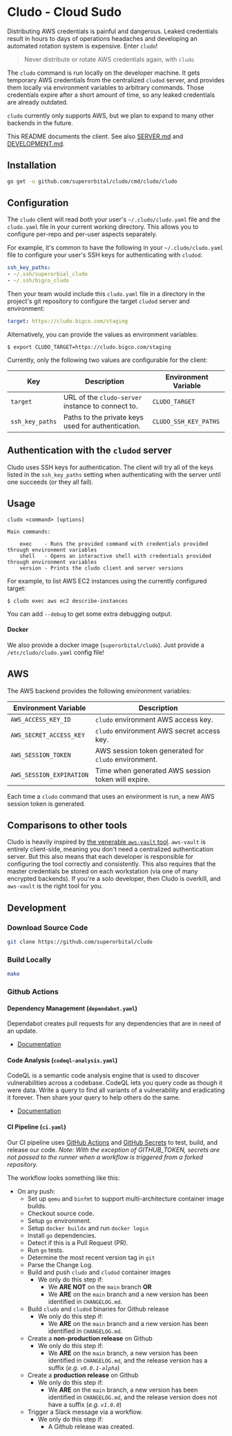 # Cludo - Cloud Sudo

Distributing AWS credentials is painful and dangerous.  Leaked credentials result in hours to days of operations headaches and developing an automated rotation system is expensive. Enter `cludo`!

> Never distribute or rotate AWS credentials again, with `cludo`

The `cludo` command is run locally on the developer machine.  It gets temporary AWS credentials from the centralized `cludod` server, and provides them locally via environment variables to arbitrary commands.  Those credentials expire after a short amount of time, so any leaked credentials are already outdated.

`cludo` currently only supports AWS, but we plan to expand to many other backends in the future.

This README documents the client.  See also [SERVER.md](SERVER.md) and [DEVELOPMENT.md](DEVELOPMENT.md).

## Installation

``` bash
go get -u github.com/superorbital/cludo/cmd/cludo/cludo
```

## Configuration

The `cludo` client will read _both_ your user's `~/.cludo/cludo.yaml` file and the `cludo.yaml` file in your current working directory.  This allows you to configure per-repo and per-user aspects separately.

For example, it's common to have the following in your `~/.cludo/cludo.yaml` file to configure your user's SSH keys for authenticating with `cludod`:

``` yaml
ssh_key_paths: 
- ~/.ssh/superorbial_cludo
- ~/.ssh/bigco_cludo
```

Then your team would include this `cludo.yaml` file in a directory in the project's git
repository to configure the target `cludod` server and environment:

``` yaml
target: https://cludo.bigco.com/staging
```

Alternatively, you can provide the values as environment variables: 

``` console
$ export CLUDO_TARGET=https://cludo.bigco.com/staging
```

Currently, only the following two values are configurable for the client:

Key             |  Description                                        | Environment Variable 
---------       |  -----------                                        | -------------------- 
`target`        |  URL of the `cludo-server` instance to connect to.  | `CLUDO_TARGET`
`ssh_key_paths` |  Paths to the private keys used for authentication. | `CLUDO_SSH_KEY_PATHS`

## Authentication with the `cludod` server

Cludo uses SSH keys for authentication.  The client will try all of the keys listed in the `ssh_key_paths` setting when authenticating with the server until one succeeds (or they all fail).

## Usage

```
cludo <command> [options]

Main commands:

    exec    - Runs the provided command with credentials provided through environment variables
    shell   - Opens an interactive shell with credentials provided through environment variables
    version - Prints the cludo client and server versions
```

For example, to list AWS EC2 instances using the currently configured target:

``` console
$ cludo exec aws ec2 describe-instances
```

You can add `--debug` to get some extra debugging output.

#### Docker

We also provide a docker image (`superorbital/cludo`). Just provide a `/etc/cludo/cludo.yaml` config file!

## AWS

The AWS backend provides the following environment variables:

Environment Variable | Description
-------------------- | -----------
`AWS_ACCESS_KEY_ID` | `cludo` environment AWS access key.
`AWS_SECRET_ACCESS_KEY` | `cludo` environment AWS secret access key.
`AWS_SESSION_TOKEN` | AWS session token generated for `cludo` environment.
`AWS_SESSION_EXPIRATION` | Time when generated AWS session token will expire.

Each time a `cludo` command that uses an environment is run, a new AWS session token is generated.

## Comparisons to other tools

Cludo is heavily inspired by [the venerable `aws-vault` tool](https://github.com/99designs/aws-vault).  `aws-vault` is entirely client-side, meaning you don't need a centralized authentication server.  But this also means that each developer is responsible for configuring the tool correctly and consistently.  This also requires that the master credentials be stored on each workstation (via one of many encrypted backends).  If you're a solo developer, then Cludo is overkill, and `aws-vault` is the right tool for you.

## Development

### Download Source Code

```sh
git clone https://github.com/superorbital/cludo
```

### Build Locally

```sh
make
```

### Github Actions

#### Dependency Management (`dependabot.yaml`)

Dependabot creates pull requests for any dependencies that are in need of an update.

* [Documentation](https://docs.github.com/en/code-security/supply-chain-security/keeping-your-dependencies-updated-automatically/about-dependabot-version-updates)

#### Code Analysis (`codeql-analysis.yaml`)

CodeQL is a  semantic code analysis engine that is used to discover vulnerabilities across a codebase. CodeQL lets you query code as though it were data. Write a query to find all variants of a vulnerability and eradicating it forever. Then share your query to help others do the same.

* [Documentation](https://codeql.github.com/)

#### CI Pipeline (`ci.yaml`)

Our CI pipeline uses [GitHub Actions](https://github.com/features/actions) and [GitHub Secrets](https://docs.github.com/en/actions/security-guides/encrypted-secrets) to test, build, and release our code.
  *Note: With the exception of GITHUB_TOKEN, secrets are not passed to the runner when a workflow is triggered from a forked repository.*

The workflow looks something like this:

* On any push:
  * Set up `qemu` and `binfmt` to support multi-architecture container image builds.
  * Checkout source code.
  * Setup `go` environment.
  * Setup `docker buildx` and run `docker login`
  * Install `go` dependencies.
  * Detect if this is a Pull Request (PR).
  * Run `go` tests.
  * Determine the most recent version tag in `git`
  * Parse the Change Log.
  * Build and push `cludo` and `cludod` container images
    * We only do this step if:
      * We **ARE NOT** on the `main` branch **OR**
      * We **ARE** on the `main` branch and a new version has been identified in `CHANGELOG.md`.
  * Build  `cludo` and `cludod` binaries for Github release
    * We only do this step if:
      * We **ARE** on the `main` branch and a new version has been identified in `CHANGELOG.md`.
  * Create a **non-production release** on Github
    * We only do this step if:
      * We **ARE** on the `main` branch, a new version has been identified in `CHANGELOG.md`, and the release version has a suffix (*e.g. `v0.0.1-alpha`*)
  * Create a **production release** on Github
    * We only do this step if:
      * We **ARE** on the `main` branch, a new version has been identified in `CHANGELOG.md`, and the release version does not have a suffix (*e.g. `v1.0.0`*)
  * Trigger a Slack message via a workflow.
    * We only do this step if:
      * A Github release was created.
